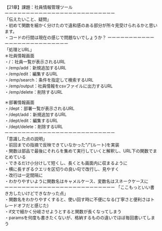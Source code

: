【21章】課題：社員情報管理ツール  
ーーーーーーーーーーーーーーーーーーーーーーーーーー  
「伝えたいこと、疑問」  
・初めて関数を細かく分けたので違和感のある部分が所々見受けられるかと思います。  
・コードの行間は現在の感じで問題ないでしょうか？
ーーーーーーーーーーーーーーーーーーーーーーーーーー  
「処理とURL」  
＊社員情報画面  
・/：社員一覧が表示されるURL  
・/emp/add：新規追加するURL  
・/emp/edit：編集するURL  
・/emp/search：条件を指定して検索するURL  
・/emp/output：社員情報をcsvファイルに出力するURL  
・/emp/delete：削除するURL  
  
＊部署情報画面  
・/dept：部署一覧が表示されるURL  
・/dept/add：新規追加するURL  
・/dept/edit：編集するURL  
・/dept/delete：削除するURL  
ーーーーーーーーーーーーーーーーーーーーーーーーーー  
「意識した点の説明」  
・前回までの指摘で反映できていなかった"/"(ルート)を実装  
・関数は部品で最後にそれらを集めて実行していくと解釈し、URL下の関数でまとめている  
・できるだけ小分けして短くし、長くとも画面内に収まるように  
・横に長すぎるクエリを区切りの良い句で改行し、見やすく  
・改行は一定間隔に  
・わかりやすいように関数名はキャメルケース、変数名はスネークケースに  
ーーーーーーーーーーーーーーーーーーーーーーーーーー
「ここもっといい書き方したいけどできなかった点」  
・関数名をわかりやすくすると、使い回す時に不便になる(丁寧さと便利さはトレードオフだと感じた)  
・if文で細かく分岐させようとすると関数が長くなってしまう  
・paramsを何度も書きたくないが、格納するものの違いでほぼ毎回書いてしまう  
